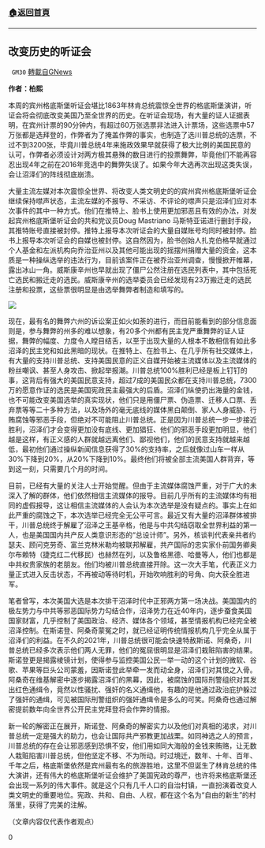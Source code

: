###  [:house:返回首頁](https://github.com/ourhimalayas/txt)
---

## 改变历史的听证会
` GM30` [轉載自GNews](https://gnews.org/zh-hans/598893/)

**作者：柏熙**

本周的宾州格底斯堡听证会堪比1863年林肯总统震惊全世界的格底斯堡演讲，听证会将会彻底改变美国乃至全世界的历史。在听证会现场，有大量的证人证据表明，在宾州计票的90分钟内，有超过60万张选票非法进入计票场，这些选票中57万张都是选拜登的，作弊者为了掩盖作弊的事实，也制造了选川普总统的选票，不过不到3200张，毕竟川普总统4年来施政效果早就获得了极大比例的美国民意的认可，作弊者必须设计对两方极其悬殊的数目进行的投票舞弊，毕竟他们不能再容忍出现4年之前在2016年竞选中的舞弊失误了。如果今年大选再次出现这类失误，会让沼泽们的阵线彻底崩溃。

大量主流左媒对本次震惊全世界、将改变人类文明史的的宾州宾州格底斯堡听证会继续保持噤声状态，主流左媒的不报导、不采访、不评论的噤声只是沼泽们应对本次事件的其中一种方式。他们在推特上、脸书上使用更加邪恶且有效的办法，对发起宾州格底斯堡听证会的共和党议员Doug Mastriano 马斯特亚诺进行删封手段，其推特账号直接被封停。推特上报导本次听证会的大量自媒账号均同时被封停。脸书上报导本次听证会的自媒也被封停。这自然因为，脸书创始人扎克伯格早就通过个人基金和左派机构向乔治亚州以及其他可能出现的摇摆州捐赠大量的资金，这本质是一种操纵选举的违法行为，目前该案件正在被乔治亚州调查，慢慢掀开帷幕，露出冰山一角。威斯康辛州也早就出现了僵尸公然注册在选民列表中，其中包括死亡选民和搬迁走的选民。威斯康辛州的选举委员会已经发现有23万搬迁走的选民注册和投票，这些票很明显是由选举舞弊者制造和填写的。

![]()![](https://gnews-media-offload.s3.amazonaws.com/wp-content/uploads/2020/11/28051258/20201126114042925.jpg)

现在，最有名的舞弊六州的诉讼案正如火如荼的进行，而目前能看到的部分信息面则是，参与舞弊的州多的难以想象，有20多个州都有民主党严重舞弊的证人证据，舞弊的幅度、力度令人瞠目结舌，以至于出现大量的人根本不敢相信有如此多沼泽的民主党和如此黑暗的现状。在推特上、在脸书上、在几乎所有社交媒体上，有大量的支持川普总统、支持美国民意的正义自媒开始被主流媒体以及主流媒体的粉丝嘲讽、甚至人身攻击、掀起举报潮。川普总统100%胜利已经是板上钉钉的事，这背后有强大的美国民意支持，超过7成的美国民众都在支持川普总统，7300万的愿意作证的选民是美国宪政民主最强大的后盾。沼泽们纵使扔出海量的金钱，也不可能改变美国选举的真实现状，他们只是用僵尸票、伪造票、迁移人口票、丢弃票等等二十多种方法，以及场外的毫无底线的媒体黑白颠倒、家人人身威胁、行贿腐蚀等邪恶手段，但绝对不可能阻止川普总统。正是因为川普总统一步一步接近胜利，沼泽们才会变得更加没有底线、更加猖狂、他们的邪恶手段更加明显，他们越是这样，有正义感的人群就越远离他们、鄙视他们，他们的民意支持就越来越低，最初他们通过操纵新闻信息获得了30%的支持率，之后就像过山车一样从30%下降到20%，从20%下降到10%。最终他们将被全部主流美国人群背弃，等到这一刻，只需要几个月的时间。

目前，已经有大量的关注人士开始觉醒。但由于主流媒体腐蚀严重，对于广大的未深入了解的群体，他们依然相信主流媒体的报导。目前几乎所有的主流媒体均有相同的虚假报导，这让相信主流媒体的人会认为本次选举是没有疑点的。事实上在如此严重的腐蚀之下，本次选举已经完全无公平可言。最近又有大量的沼泽群体被排干，川普总统终于解雇了沼泽之王基辛格，他是与中共勾结窃取全世界利益的第一人，也是美国国内共产反人类意识形态的“总设计师”。另外，核谈判代表亲共者约瑟夫、顾问克劳奇、富兰克林米勒均被联邦解雇，共产国际的忠实家仆前国务卿奥尔布赖特（捷克红二代移民）也赫然在列，以及鲁格黑德、哈曼等人，他们也都是中共权贵家族的老朋友。他们均被川普总统直接开除。这一次大手笔，代表正义力量正式进入反击状态，不再被动等待时机，开始吹响胜利的号角、向大获全胜进军。

笔者曾写，本次美国大选是本次排干沼泽时代中正邪两方第一场决战。美国国内的极左势力与中共等邪恶国际势力勾结合作，沼泽势力在近40年内，逐步蚕食美国国家财富，几乎控制了美国政治、经济、媒体各个领域，甚至情报机构已经完全被沼泽控制。在斯诺登、阿桑奇蒙冤之时，就已经证明传统情报机构几乎完全从属于沼泽们的利益。在不久的2021年，川普总统很可能会快速特赦斯诺、阿桑奇，川普总统已经多次表示他们两人无罪，他们的冤屈很明显是沼泽们栽赃陷害的结果。斯诺登更是揭露棱镜计划，使得参与监控美国公民一举一动的这个计划的微软、谷歌、苹果等巨头公司蒙羞，因斯诺登此举牵一发而动全身，沼泽们对其恨之入骨。阿桑奇在维基解密中逐步揭露沼泽们的黑幕，因此，被腐蚀的国际刑警组织对其发出红色通缉令，竟然以性骚扰、强奸的名义通缉他，有趣的是他通过政治庇护躲过了强奸的通缉，可见被国际刑警组织的强奸通缉令是多么的可笑。阿桑奇也通过解密提前数年向全世界公开民主党拜登将会作弊的情报。

新一轮的解密正在展开，斯诺登、阿桑奇的解密实力以及他们对真相的渴求，对川普总统一定是强大的助力，也会让国际共产邪教更加战栗。如同神选之人的预言，川普总统的存在会让邪恶感到恐惧不安，他们用如同大海般的金钱来贿赂，让无数人栽赃陷害川普总统，但他坚定不移、不为所动。时过境迁，数年、十年、百年、千年之后，格底斯堡依然是宾州最有名的旅游胜地，这里不但诞生了林肯总统的伟大演讲，还有伟大的格底斯堡听证会维护了美国宪政的尊严，也许将来格底斯堡还会出现一系列的伟大事件。就是这个只有几千人口的自治村镇，一直扮演着改变人类文明史的重要地位。宪政、共和、自由、人权，都在这个名为“自由的新生”的村落里，获得了完美的注解。

（文章内容仅代表作者观点）

0
